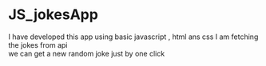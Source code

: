 # JS_jokesApp
 I have developed this app using basic javascript , html ans css I am fetching the jokes from api  
 we can get  a new random joke just by one click
